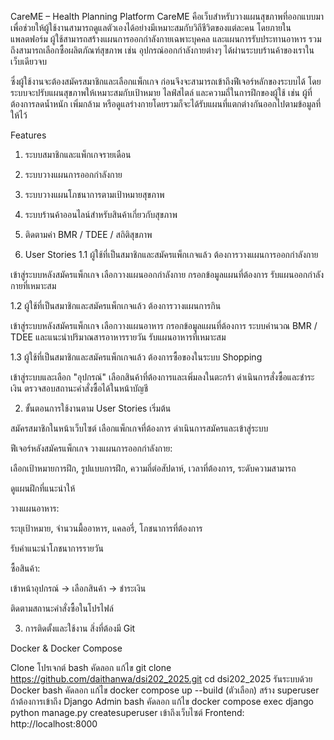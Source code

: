 CareME – Health Planning Platform
CareME คือเว็บสำหรับวางแผนสุขภาพที่ออกแบบมาเพื่อช่วยให้ผู้ใช้งานสามารถดูแลตัวเองได้อย่างมีเหมาะสมกับวิถีชีวิตของแต่ละคน โดยภายในแพลตฟอร์ม ผู้ใช้สามารถสร้างแผนการออกกำลังกายเฉพาะบุคคล และแผนการรับประทานอาหาร รวมถึงสามารถเลือกซื้อผลิตภัณฑ์สุขภาพ เช่น อุปกรณ์ออกกำลังกายต่างๆ ได้ผ่านระบบร้านค้าของเราในเว็บเดียวจบ

ซึ่งผู้ใช้งานจะต้องสมัครสมาชิกและเลือกแพ็กเกจ ก่อนจึงจะสามารถเข้าถึงฟีเจอร์หลักของระบบได้ โดยระบบจะปรับแผนสุขภาพให้เหมาะสมกับเป้าหมาย ไลฟ์สไตล์ และความถี่ในการฝึกของผู้ใช้ เช่น ผู้ที่ต้องการลดน้ำหนัก เพิ่มกล้าม หรือดูแลร่างกายโดยรวมก็จะได้รับแผนที่แตกต่างกันออกไปตามข้อมูลที่ให้ไว้

Features
1. ระบบสมาชิกและแพ็กเกจรายเดือน

2. ระบบวางแผนการออกกำลังกาย

3. ระบบวางแผนโภชนาการตามเป้าหมายสุขภาพ

4. ระบบร้านค้าออนไลน์สำหรับสินค้าเกี่ยวกับสุขภาพ

5. ติดตามค่า BMR / TDEE / สถิติสุขภาพ

1. User Stories
1.1 ผู้ใช้ที่เป็นสมาชิกและสมัครแพ็กเกจแล้ว ต้องการวางแผนการออกกำลังกาย

เข้าสู่ระบบหลังสมัครแพ็กเกจ
เลือกวางแผนออกกำลังกาย
กรอกข้อมูลแผนที่ต้องการ
รับแผนออกกำลังกายที่เหมาะสม

1.2 ผู้ใช้ที่เป็นสมาชิกและสมัครแพ็กเกจแล้ว ต้องการวางแผนการกิน

เข้าสู่ระบบหลังสมัครแพ็กเกจ
เลือกวางแผนอาหาร
กรอกข้อมูลแผนที่ต้องการ
ระบบคำนวณ BMR / TDEE และแนะนำปริมาณสารอาหารรายวัน
รับแผนอาหารที่เหมาะสม

1.3 ผู้ใช้ที่เป็นสมาชิกและสมัครแพ็กเกจแล้ว ต้องการซื้อของในระบบ Shopping

เข้าสู่ระบบและเลือก "อุปกรณ์"
เลือกสินค้าที่ต้องการและเพิ่มลงในตะกร้า
ดำเนินการสั่งซื้อและชำระเงิน
ตรวจสอบสถานะคำสั่งซื้อได้ในหน้าบัญชี

2. ขั้นตอนการใช้งานตาม User Stories
เริ่มต้น

สมัครสมาชิกในหน้าเว็บไซต์
เลือกแพ็กเกจที่ต้องการ
ดำเนินการสมัครและเข้าสู่ระบบ

ฟีเจอร์หลังสมัครแพ็กเกจ
วางแผนการออกกำลังกาย:

เลือกเป้าหมายการฝึก, รูปแบบการฝึก, ความถี่ต่อสัปดาห์, เวลาที่ต้องการ, ระดับความสามารถ

ดูแผนฝึกที่แนะนำให้

วางแผนอาหาร:

ระบุเป้าหมาย, จำนวนมื้ออาหาร, แคลอรี่, โภชนาการที่ต้องการ

รับคำแนะนำโภชนาการรายวัน

ซื้อสินค้า:

เข้าหน้าอุปกรณ์ → เลือกสินค้า → ชำระเงิน

ติดตามสถานะคำสั่งซื้อในโปรไฟล์

3. การติดตั้งและใช้งาน
สิ่งที่ต้องมี
Git

Docker & Docker Compose

Clone โปรเจกต์
bash
คัดลอก
แก้ไข
git clone https://github.com/daithanwa/dsi202_2025.git
cd dsi202_2025
รันระบบด้วย Docker
bash
คัดลอก
แก้ไข
docker compose up --build
(ตัวเลือก) สร้าง superuser ถ้าต้องการเข้าถึง Django Admin
bash
คัดลอก
แก้ไข
docker compose exec django python manage.py createsuperuser
เข้าถึงเว็บไซต์
Frontend: http://localhost:8000